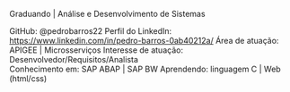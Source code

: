 Graduando | Análise e Desenvolvimento de Sistemas

GitHub: @pedrobarros22
Perfil do LinkedIn: https://www.linkedin.com/in/pedro-barros-0ab40212a/
Área de atuação: APIGEE | Microsserviços
Interesse de atuação: Desenvolvedor/Requisitos/Analista     
Conhecimento em: SAP ABAP | SAP BW
Aprendendo: linguagem C | Web (html/css)

